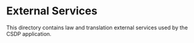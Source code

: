 # External Services

This directory contains law and translation external services used by the CSDP application.